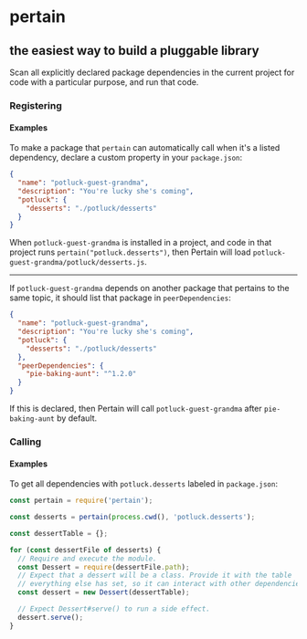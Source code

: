 # pertain

## the easiest way to build a pluggable library

Scan all explicitly declared package dependencies in the current project for code with a particular purpose, and run that code.

### Registering

#### Examples

To make a package that `pertain` can automatically call when it's a listed dependency, declare a custom property in your `package.json`:

```json
{
  "name": "potluck-guest-grandma",
  "description": "You're lucky she's coming",
  "potluck": {
    "desserts": "./potluck/desserts"
  }
}
```

When `potluck-guest-grandma` is installed in a project, and code in that project runs `pertain("potluck.desserts")`, then Pertain will load `potluck-guest-grandma/potluck/desserts.js`.

---

If `potluck-guest-grandma` depends on another package that pertains to the same topic, it should list that package in `peerDependencies`:

```json
{
  "name": "potluck-guest-grandma",
  "description": "You're lucky she's coming",
  "potluck": {
    "desserts": "./potluck/desserts"
  },
  "peerDependencies": {
    "pie-baking-aunt": "^1.2.0"
  }
}
```

If this is declared, then Pertain will call `potluck-guest-grandma` after `pie-baking-aunt` by default.

### Calling

#### Examples

To get all dependencies with `potluck.desserts` labeled in `package.json`:

```js
const pertain = require('pertain');

const desserts = pertain(process.cwd(), 'potluck.desserts');

const dessertTable = {};

for (const dessertFile of desserts) {
  // Require and execute the module.
  const Dessert = require(dessertFile.path);
  // Expect that a dessert will be a class. Provide it with the table
  // everything else has set, so it can interact with other dependencies.
  const dessert = new Dessert(dessertTable);

  // Expect Dessert#serve() to run a side effect.
  dessert.serve();
}
```
